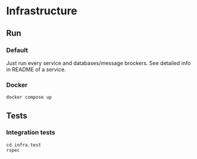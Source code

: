 # Infrastructure

## Run

### Default

Just run every service and databases/message brockers. See detailed info in README of a service.

### Docker

```
docker compose up
```

## Tests

### Integration tests

```
cd infra.test
rspec
```
